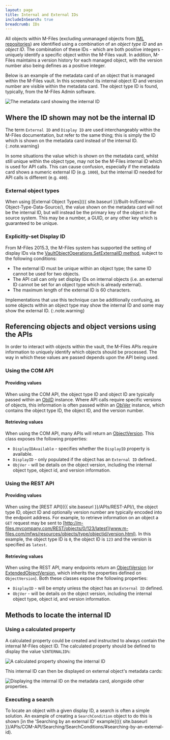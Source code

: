 ```yaml
---
layout: page
title: Internal and External IDs
includeInSearch: true
breadcrumb: IDs
---
```


All objects within M-Files (excluding unmanaged objects from [IML repositories](https://www.m-files.com/en/intelligent-metadata-layer-ecm)) are identified using a combination of an *object type ID* and an *object ID*.  The combination of these IDs - which are both positive integers - uniquely identify a specific object within the M-Files vault.  In addition, M-Files maintains a version history for each managed object, with the version number also being defines as a positive integer.

Below is an example of the metadata card of an object that is managed within the M-Files vault.  In this screenshot its internal object ID and version number are visible within the metadata card.  The object type ID is found, typically, from the M-Files Admin software.

![The metadata card showing the internal ID](metadata-card.png)

## Where the ID shown may not be the internal ID

The term `External ID` and `Display ID` are used interchangeably within the M-Files documentation, but refer to the same thing; this is simply the ID which is shown on the metadata card instead of the internal ID.
{:.note.warning}

In some situations the value which is shown on the metadata card, whilst still unique within the object type, may not be the M-Files internal ID which is used for API calls.  This can cause confusion, especially if the metadata card shows a numeric external ID (e.g. `1000`), but the internal ID needed for API calls is different (e.g. `400`).

### External object types

When using [External Object Types]({{ site.baseurl }}/Built-In/External-Object-Type-Data-Source/), the value shown on the metadata card will not be the internal ID, but will instead be the primary key of the object in the source system.  This may be a number, a GUID, or any other key which is guaranteed to be unique.

### Explicitly-set Display ID

From M-Files 2015.3, the M-Files system has supported the setting of display IDs via the [VaultObjectOperations.SetExternalID method](https://www.m-files.com/api/documentation/latest/index.html#MFilesAPI~VaultObjectOperations~SetExternalID.html), subject to the following conditions:

* The external ID must be unique within an object type; the same ID cannot be used for two objects.
* The API call can only set display IDs on internal objects (i.e. an external ID cannot be set for an object type which is already external).
* The maximum length of the external ID is 60 characters.

Implementations that use this technique can be additionally confusing, as some objects within an object type may show the internal ID and some may show the external ID.
{:.note.warning}

## Referencing objects and object versions using the APIs

In order to interact with objects within the vault, the M-Files APIs require information to uniquely identify which objects should be processed.  The way in which these values are passed depends upon the API being used.

### Using the COM API

#### Providing values

When using the COM API, the object type ID and object ID are typically passed within an [ObjID](https://www.m-files.com/api/documentation/latest/index.html#MFilesAPI~ObjID.html) instance.  Where API calls require specific versions of objects, this information is often passed within an [ObjVer](https://www.m-files.com/api/documentation/latest/index.html#MFilesAPI~ObjVer.html) instance, which contains the object type ID, the object ID, and the version number.

#### Retrieving values

When using the COM API, many APIs will return an [ObjectVersion](https://www.m-files.com/api/documentation/latest/index.html#MFilesAPI~ObjectVersion.html).  This class exposes the following properties:

* `DisplayIDAvailable` - specifies whether the `DisplayID` property is available.
* `DisplayID` - only populated if the object has an `External ID` defined..
* `ObjVer` - will be details on the object version, including the internal object type, object id, and version information.

### Using the REST API

#### Providing values

When using the [REST API]({{ site.baseurl }}/APIs/REST-API/), the object type ID, object ID and optionally version number are typically encoded into the endpoint address.  For example, to retrieve information on an object a `GET` request may be sent to [http://m-files.mycompany.com/REST/objects/0/123/latest](www.m-files.com/mfws/resources/objects/type/objectid/version.html).  In this example, the object type ID is `0`, the object ID is `123` and the version is specified as `latest`.

#### Retrieving values

When using the REST API, many endpoints return an [ObjectVersion](http://www.m-files.com/mfws/structs/extendedobjectversion.html) (or [ExtendedObjectVersion](http://www.m-files.com/mfws/structs/extendedobjectversion.html), which inherits the properties defined on `ObjectVersion`).  Both these classes expose the following properties:

* `DisplayID` - will be empty unless the object has an `External ID` defined.
* `ObjVer` - will be details on the object version, including the internal object type, object id, and version information.

## Methods to locate the internal ID

### Using a calculated property

A calculated property could be created and instructed to always contain the internal M-Files object ID.  The calculated property should be defined to display the value `%INTERNALID%`:

![A calculated property showing the internal ID](internal-property.png)

This internal ID can then be displayed on external object's metadata cards:

![Displaying the internal ID on the metadata card, alongside other properties.](metadata-card-with-internal-id-property.png)

### Executing a search

To locate an object with a given display ID, a search is often a simple solution.  An example of creating a `SearchCondition` object to do this is shown [in the 'Searching by an external ID' example]({{ site.baseurl }}/APIs/COM-API/Searching/SearchConditions/#searching-by-an-external-id).


